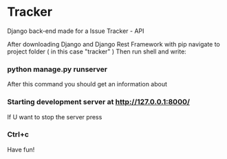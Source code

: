 # Tracker
Django back-end made for a Issue Tracker - API

After downloading Django and Django Rest Framework with pip navigate to project folder ( in this case "tracker" )
Then run shell and write:

### python manage.py runserver

After this command you should get an information about 
### Starting development server at http://127.0.0.1:8000/

If U want to stop the server press
### Ctrl+c

Have fun!
